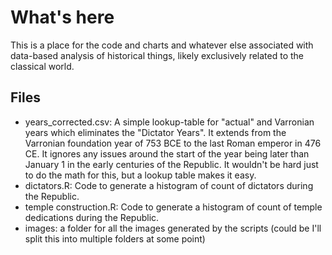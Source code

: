 # What's here

This is a place for the code and charts and whatever else associated with data-based analysis of historical things, likely exclusively related to the classical world.

## Files

- years_corrected.csv: A simple lookup-table for "actual" and Varronian years which eliminates the "Dictator Years". It extends from the Varronian foundation year of 753 BCE to the last Roman emperor in 476 CE. It ignores any issues around the start of the year being later than January 1 in the early centuries of the Republic. It wouldn't be hard just to do the math for this, but a lookup table makes it easy.
- dictators.R: Code to generate a histogram of count of dictators during the Republic.
- temple construction.R: Code to generate a histogram of count of temple dedications during the Republic.
- images: a folder for all the images generated by the scripts (could be I'll split this into multiple folders at some point)
